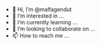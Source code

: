 - 👋 Hi, I’m @malfagendut
- 👀 I’m interested in ...
- 🌱 I’m currently learning ...
- 💞️ I’m looking to collaborate on ...
- 📫 How to reach me ...

<!---
malfagendut/malfagendut is a ✨ special ✨ repository because its `README.md` (this file) appears on your GitHub profile.
You can click the Preview link to take a look at your changes.
--->
